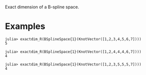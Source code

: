Exact dimension of a B-spline space.

# Examples

```jldoctest
julia> exactdim_R(BSplineSpace{1}(KnotVector([1,2,3,4,5,6,7])))
5

julia> exactdim_R(BSplineSpace{1}(KnotVector([1,2,4,4,4,6,7])))
4

julia> exactdim_R(BSplineSpace{1}(KnotVector([1,2,3,5,5,5,7])))
4
```
